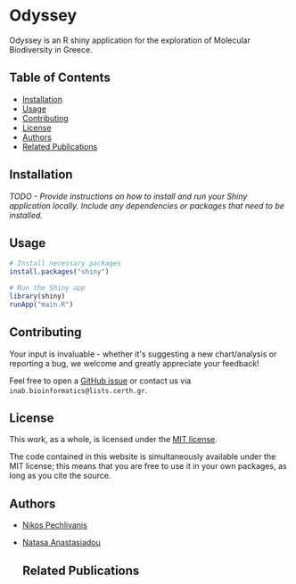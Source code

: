 # Odyssey

Odyssey is an R shiny application for the exploration of Molecular Biodiversity in Greece.


## Table of Contents

- [Installation](#installation)
- [Usage](#usage)
- [Contributing](#contributing)
- [License](#license)
- [Authors](#authors)
- [Related Publications](#relatedpublications)

## Installation

*TODO - Provide instructions on how to install and run your Shiny application locally. Include any dependencies or packages that need to be installed.*

## Usage
```r
# Install necessary packages
install.packages("shiny")

# Run the Shiny app
library(shiny)
runApp("main.R")
```

## Contributing
Your input is invaluable - whether it's suggesting a new chart/analysis or reporting a bug, we welcome and greatly appreciate your feedback! 

Feel free to open a [GitHub issue](https://github.com/npechl/MBioG/issues) or contact us via `inab.bioinformatics@lists.certh.gr`.


## License
This work, as a whole, is licensed under the [MIT license](https://github.com/npechl/MBioG/blob/main/LICENSE).

The code contained in this website is simultaneously available under the MIT license; this means that you are free to use it in your own packages, as long as you cite the source.

## Authors
- [Nikos Pechlivanis](https://github.com/npechl)
- [Natasa Anastasiadou](https://github.com/NatAnastas)

  ## Related Publications

